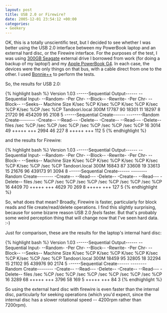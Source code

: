 ```yaml
---
layout: post
title: USB 2.0 or Firewire?
date: 2005-12-01 23:54:12 +00:00
categories:
- Geekery
---
```

OK, this is a totally unscientific test, but I decided to see whether I was better using the USB 2.0 interface between my PowerBook laptop and an external hard disc, or the Firewire interface.  For the purposes of the test, I was using [300GB Seagate](http://www.seagate.com/products/retail/external/usbfirewire) external drive I borrowed from work (for doing a backup of my laptop!) and my [Apple PowerBook G4](http://www.apple.com/support/powerbook/).  In each case, the devices were the only things on that bus, with a cable direct from one to the other.  I used [Bonnie++](http://sourceforge.net/projects/bonnie/) to perform the tests.

So, the results for USB 2.0:

{% highlight bash %}
Version  1.03       ------Sequential Output------ --Sequential Input- --Random-
                    -Per Chr- --Block-- -Rewrite- -Per Chr- --Block-- --Seeks--
Machine        Size K/sec %CP K/sec %CP K/sec %CP K/sec %CP K/sec %CP  /sec %CP
Tandoori.local 300M 17787  90 18301  11 18297   8 21720  96 454209 95  2108   5
                    ------Sequential Create------ --------Random Create--------
                    -Create-- --Read--- -Delete-- -Create-- --Read--- -Delete--
              files  /sec %CP  /sec %CP  /sec %CP  /sec %CP  /sec %CP  /sec %CP
                 16  3014  49 +++++ +++  2994  46   227   8 +++++ +++   112   5
{% endhighlight %}

and the results for Firewire:

{% highlight bash %}
Version  1.03       ------Sequential Output------ --Sequential Input- --Random-
                    -Per Chr- --Block-- -Rewrite- -Per Chr- --Block-- --Seeks--
Machine        Size K/sec %CP K/sec %CP K/sec %CP K/sec %CP K/sec %CP  /sec %CP
Tandoori.local 300M 16843  87 33608  19 33613  15 21676  96 439173 91  3094   8
                    ------Sequential Create------ --------Random Create--------
                    -Create-- --Read--- -Delete-- -Create-- --Read--- -Delete--
              files  /sec %CP  /sec %CP  /sec %CP  /sec %CP  /sec %CP  /sec %CP
                 16  4409  70 +++++ +++  4629  70   269   8 +++++ +++   127   5
{% endhighlight %}

So, what does that mean?  Broadly, Firewire is faster, particularly for block reads and file create/read/delete operations.  I find this slightly surprising, because for some bizarre reason USB 2.0 <em>feels</em> faster.  But that's probably some weird perception thing that will change now that I've seen hard data. :-)

Just for comparison, these are the results for the laptop's internal hard disc:

{% highlight bash %}
Version  1.03       ------Sequential Output------ --Sequential Input- --Random-
                    -Per Chr- --Block-- -Rewrite- -Per Chr- --Block-- --Seeks--
Machine        Size K/sec %CP K/sec %CP K/sec %CP K/sec %CP K/sec %CP  /sec %CP
Tandoori.local 300M 18459  95 32805  18 32294  15 21102  95 439976 90  2174   5
                    ------Sequential Create------ --------Random Create--------
                    -Create-- --Read--- -Delete-- -Create-- --Read--- -Delete--
              files  /sec %CP  /sec %CP  /sec %CP  /sec %CP  /sec %CP  /sec %CP
                 16  3289  68 +++++ +++  3796  58   169   5 +++++ +++    84   3
{% endhighlight %}

So using the external hard disc with firewire is even faster than the internal disc, particularly for seeking operations (which you'd expect, since the internal disc has a slower rotational speed -- 4200rpm rather than 7200rpm).
